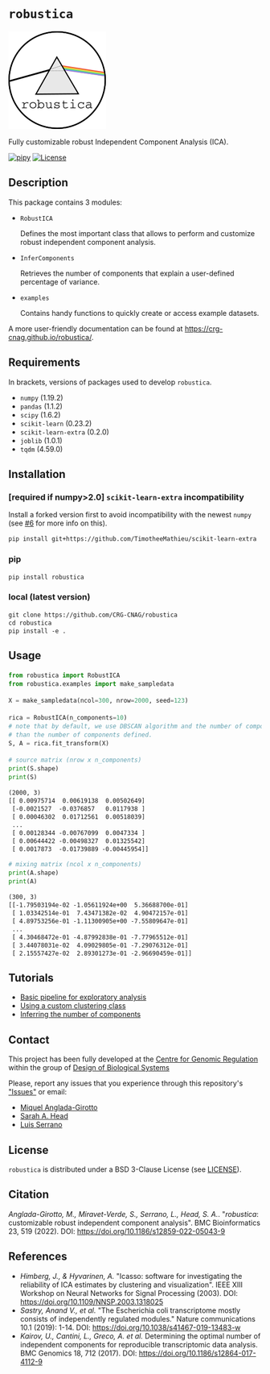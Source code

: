# `robustica`

![robustica logo](images/logo.png)

Fully customizable robust Independent Component Analysis (ICA).

[![pipy](https://img.shields.io/pypi/v/robustica?color=informational)](https://pypi.python.org/pypi/robustica)
[![License](https://img.shields.io/badge/License-BSD%203--Clause-blue.svg)](https://opensource.org/licenses/BSD-3-Clause)

## Description
This package contains 3 modules:
- `RobustICA`

    Defines the most important class that allows to perform and customize robust independent component analysis.
    
- `InferComponents`

    Retrieves the number of components that explain a user-defined percentage of variance.

- `examples`
    
    Contains handy functions to quickly create or access example datasets.

A more user-friendly documentation can be found at https://crg-cnag.github.io/robustica/.

## Requirements
In brackets, versions of packages used to develop `robustica`.
- `numpy` (1.19.2)
- `pandas` (1.1.2)
- `scipy` (1.6.2)
- `scikit-learn` (0.23.2)
- `scikit-learn-extra` (0.2.0)
- `joblib` (1.0.1)
- `tqdm` (4.59.0)

## Installation
### [required if numpy>2.0] `scikit-learn-extra` incompatibility
Install a forked version first to avoid incompatibility with the newest `numpy` (see [#6](https://github.com/CRG-CNAG/robustica/issues/6) for more info on this).
```shell
pip install git+https://github.com/TimotheeMathieu/scikit-learn-extra
```
### pip
```shell
pip install robustica
```
### local (latest version)
```shell
git clone https://github.com/CRG-CNAG/robustica
cd robustica
pip install -e .
```

## Usage
```python
from robustica import RobustICA
from robustica.examples import make_sampledata

X = make_sampledata(ncol=300, nrow=2000, seed=123)

rica = RobustICA(n_components=10)
# note that by default, we use DBSCAN algorithm and the number of components can be smaller
# than the number of components defined.
S, A = rica.fit_transform(X)

# source matrix (nrow x n_components)
print(S.shape)
print(S)
```
```shell
(2000, 3) 
[[ 0.00975714  0.00619138  0.00502649]
 [-0.0021527  -0.0376857   0.0117938 ]
 [ 0.00046302  0.01712561  0.00518039]
 ...
 [ 0.00128344 -0.00767099  0.0047334 ]
 [ 0.00644422 -0.00498327  0.01325542]
 [ 0.0017873  -0.01739889 -0.00445954]]
```
```python
# mixing matrix (ncol x n_components)
print(A.shape)
print(A)
```
```shell
(300, 3)
[[-1.79503194e-02 -1.05611924e+00  5.36688700e-01]
 [ 1.03342514e-01  7.43471382e-02  4.90472157e-01]
 [ 4.89753256e-01 -1.11300905e+00 -7.55809647e-01]
 ...
 [ 4.30468472e-01 -4.87992838e-01 -7.77965512e-01]
 [ 3.44078031e-02  4.09029805e-01 -7.29076312e-01]
 [ 2.15557427e-02  2.89301273e-01 -2.96690459e-01]]
```

## Tutorials
- [Basic pipeline for exploratory analysis](https://crg-cnag.github.io/robustica/basics.html)
- [Using a custom clustering class](https://crg-cnag.github.io/robustica/customize_clustering.html)
- [Inferring the number of components](https://crg-cnag.github.io/robustica/infer_components.html)


## Contact
This project has been fully developed at the [Centre for Genomic Regulation](https://www.crg.eu/) within the group of [Design of Biological Systems](https://www.crg.eu/en/luis_serrano)

Please, report any issues that you experience through this repository's ["Issues"](https://github.com/CRG-CNAG/robustica/issues) or email:
- [Miquel Anglada-Girotto](mailto:miquel.anglada@crg.eu)
- [Sarah A. Head](mailto:sarah.dibartolo@crg.eu)
- [Luis Serrano](mailto:luis.serrano@crg.eu)

## License

`robustica` is distributed under a BSD 3-Clause License (see [LICENSE](https://github.com/CRG-CNAG/robustica/blob/main/LICENSE)).

## Citation
*Anglada-Girotto, M., Miravet-Verde, S., Serrano, L., Head, S. A.*. "*robustica*: customizable robust independent component analysis". BMC Bioinformatics 23, 519 (2022). DOI: https://doi.org/10.1186/s12859-022-05043-9

## References
- *Himberg, J., & Hyvarinen, A.* "Icasso: software for investigating the reliability of ICA estimates by clustering and visualization". IEEE XIII Workshop on Neural Networks for Signal Processing (2003). DOI: https://doi.org/10.1109/NNSP.2003.1318025
- *Sastry, Anand V., et al.* "The Escherichia coli transcriptome mostly consists of independently regulated modules." Nature communications 10.1 (2019): 1-14. DOI: https://doi.org/10.1038/s41467-019-13483-w
- *Kairov, U., Cantini, L., Greco, A. et al.* Determining the optimal number of independent components for reproducible transcriptomic data analysis. BMC Genomics 18, 712 (2017). DOI: https://doi.org/10.1186/s12864-017-4112-9
